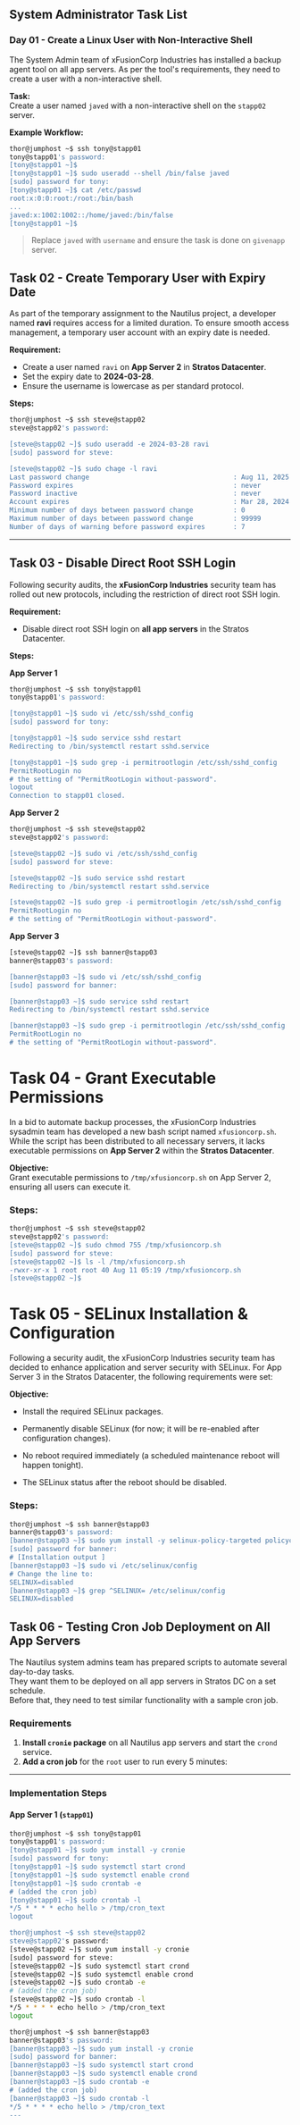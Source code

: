 ## **System Administrator Task List**

### **Day 01 - Create a Linux User with Non-Interactive Shell**

The System Admin team of xFusionCorp Industries has installed a backup agent tool on all app servers. As per the tool's requirements, they need to create a user with a non-interactive shell.

**Task:**  
Create a user named `javed` with a non-interactive shell on the `stapp02` server.

**Example Workflow:**

```bash
thor@jumphost ~$ ssh tony@stapp01
tony@stapp01's password:
[tony@stapp01 ~]$
[tony@stapp01 ~]$ sudo useradd --shell /bin/false javed
[sudo] password for tony:
[tony@stapp01 ~]$ cat /etc/passwd
root:x:0:0:root:/root:/bin/bash
...
javed:x:1002:1002::/home/javed:/bin/false
[tony@stapp01 ~]$
```

> Replace `javed` with `username` and ensure the task is done on `givenapp` server.

## Task 02 - Create Temporary User with Expiry Date

As part of the temporary assignment to the Nautilus project, a developer named **ravi** requires access for a limited duration. To ensure smooth access management, a temporary user account with an expiry date is needed.

**Requirement:**
- Create a user named `ravi` on **App Server 2** in **Stratos Datacenter**.
- Set the expiry date to **2024-03-28**.
- Ensure the username is lowercase as per standard protocol.

**Steps:**
```bash
thor@jumphost ~$ ssh steve@stapp02
steve@stapp02's password: 

[steve@stapp02 ~]$ sudo useradd -e 2024-03-28 ravi
[sudo] password for steve: 

[steve@stapp02 ~]$ sudo chage -l ravi
Last password change                                    : Aug 11, 2025
Password expires                                        : never
Password inactive                                       : never
Account expires                                         : Mar 28, 2024
Minimum number of days between password change          : 0
Maximum number of days between password change          : 99999
Number of days of warning before password expires       : 7
```

---

## Task 03 - Disable Direct Root SSH Login

Following security audits, the **xFusionCorp Industries** security team has rolled out new protocols, including the restriction of direct root SSH login.

**Requirement:**
- Disable direct root SSH login on **all app servers** in the Stratos Datacenter.

**Steps:**

**App Server 1**
```bash
thor@jumphost ~$ ssh tony@stapp01
tony@stapp01's password: 

[tony@stapp01 ~]$ sudo vi /etc/ssh/sshd_config
[sudo] password for tony: 

[tony@stapp01 ~]$ sudo service sshd restart
Redirecting to /bin/systemctl restart sshd.service

[tony@stapp01 ~]$ sudo grep -i permitrootlogin /etc/ssh/sshd_config
PermitRootLogin no
# the setting of "PermitRootLogin without-password".
logout
Connection to stapp01 closed.
```

**App Server 2**
```bash
thor@jumphost ~$ ssh steve@stapp02
steve@stapp02's password: 

[steve@stapp02 ~]$ sudo vi /etc/ssh/sshd_config
[sudo] password for steve: 

[steve@stapp02 ~]$ sudo service sshd restart
Redirecting to /bin/systemctl restart sshd.service

[steve@stapp02 ~]$ sudo grep -i permitrootlogin /etc/ssh/sshd_config
PermitRootLogin no
# the setting of "PermitRootLogin without-password".
```

**App Server 3**
```bash
[steve@stapp02 ~]$ ssh banner@stapp03
banner@stapp03's password: 

[banner@stapp03 ~]$ sudo vi /etc/ssh/sshd_config
[sudo] password for banner: 

[banner@stapp03 ~]$ sudo service sshd restart
Redirecting to /bin/systemctl restart sshd.service

[banner@stapp03 ~]$ sudo grep -i permitrootlogin /etc/ssh/sshd_config
PermitRootLogin no
# the setting of "PermitRootLogin without-password".
```

# Task 04 - Grant Executable Permissions

In a bid to automate backup processes, the xFusionCorp Industries sysadmin team has developed a new bash script named `xfusioncorp.sh`. While the script has been distributed to all necessary servers, it lacks executable permissions on **App Server 2** within the **Stratos Datacenter**.

**Objective:**  
Grant executable permissions to `/tmp/xfusioncorp.sh` on App Server 2, ensuring all users can execute it.

### Steps:

```bash
thor@jumphost ~$ ssh steve@stapp02
steve@stapp02's password:
[steve@stapp02 ~]$ sudo chmod 755 /tmp/xfusioncorp.sh
[sudo] password for steve:
[steve@stapp02 ~]$ ls -l /tmp/xfusioncorp.sh
-rwxr-xr-x 1 root root 40 Aug 11 05:19 /tmp/xfusioncorp.sh
[steve@stapp02 ~]$

```

# Task 05 - SELinux Installation & Configuration

Following a security audit, the xFusionCorp Industries security team has decided to enhance application and server security with SELinux. For App Server 3 in the Stratos Datacenter, the following requirements were set:

**Objective:**  
- Install the required SELinux packages.

- Permanently disable SELinux (for now; it will be re-enabled after configuration changes).

- No reboot required immediately (a scheduled maintenance reboot will happen tonight).

- The SELinux status after the reboot should be disabled.

### Steps:

```bash
thor@jumphost ~$ ssh banner@stapp03
banner@stapp03's password:
[banner@stapp03 ~]$ sudo yum install -y selinux-policy-targeted policycoreutils
[sudo] password for banner:
# [Installation output ]
[banner@stapp03 ~]$ sudo vi /etc/selinux/config
# Change the line to:
SELINUX=disabled
[banner@stapp03 ~]$ grep ^SELINUX= /etc/selinux/config
SELINUX=disabled

```
## Task 06 - Testing Cron Job Deployment on All App Servers

The Nautilus system admins team has prepared scripts to automate several day-to-day tasks.  
They want them to be deployed on all app servers in Stratos DC on a set schedule.  
Before that, they need to test similar functionality with a sample cron job.  

### Requirements
1. **Install `cronie` package** on all Nautilus app servers and start the `crond` service.
2. **Add a cron job** for the `root` user to run every 5 minutes:


---

### Implementation Steps

#### App Server 1 (`stapp01`)
```bash
thor@jumphost ~$ ssh tony@stapp01
tony@stapp01's password: 
[tony@stapp01 ~]$ sudo yum install -y cronie
[sudo] password for tony: 
[tony@stapp01 ~]$ sudo systemctl start crond
[tony@stapp01 ~]$ sudo systemctl enable crond
[tony@stapp01 ~]$ sudo crontab -e
# (added the cron job)
[tony@stapp01 ~]$ sudo crontab -l
*/5 * * * * echo hello > /tmp/cron_text
logout

thor@jumphost ~$ ssh steve@stapp02
steve@stapp02's password: 
[steve@stapp02 ~]$ sudo yum install -y cronie
[sudo] password for steve: 
[steve@stapp02 ~]$ sudo systemctl start crond
[steve@stapp02 ~]$ sudo systemctl enable crond
[steve@stapp02 ~]$ sudo crontab -e
# (added the cron job)
[steve@stapp02 ~]$ sudo crontab -l
*/5 * * * * echo hello > /tmp/cron_text
logout

thor@jumphost ~$ ssh banner@stapp03
banner@stapp03's password: 
[banner@stapp03 ~]$ sudo yum install -y cronie
[sudo] password for banner: 
[banner@stapp03 ~]$ sudo systemctl start crond
[banner@stapp03 ~]$ sudo systemctl enable crond
[banner@stapp03 ~]$ sudo crontab -e
# (added the cron job)
[banner@stapp03 ~]$ sudo crontab -l
*/5 * * * * echo hello > /tmp/cron_text
---
